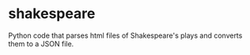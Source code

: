 # shakespeare
Python code that parses html files of Shakespeare's plays and converts them to a JSON file.
